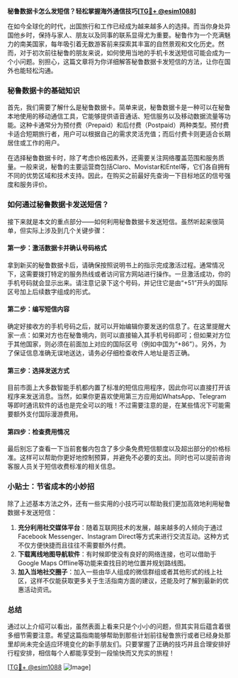 **秘鲁数据卡怎么发短信？轻松掌握海外通信技巧[[TG💪+ @esim1088](https://t.me/s/esim1088)]**

在如今全球化的时代，出国旅行和工作已经成为越来越多人的选择。而当你身处异国他乡时，保持与家人、朋友以及同事的联系显得尤为重要。秘鲁作为一个充满魅力的南美国家，每年吸引着无数游客前来探索其丰富的自然景观和文化历史。然而，对于初次前往秘鲁的朋友来说，如何使用当地的手机卡发送短信可能会成为一个小问题。别担心，这篇文章将为你详细解答秘鲁数据卡发短信的方法，让你在国外也能轻松沟通。

### 秘鲁数据卡的基础知识

首先，我们需要了解什么是秘鲁数据卡。简单来说，秘鲁数据卡是一种可以在秘鲁本地使用的移动通信工具，它能够提供语音通话、短信服务以及移动数据流量等功能。这种卡通常分为预付费（Prepaid）和后付费（Postpaid）两种类型。预付费卡适合短期旅行者，用户可以根据自己的需求灵活充值；而后付费卡则更适合长期居住或工作的用户。

在选择秘鲁数据卡时，除了考虑价格因素外，还需要关注网络覆盖范围和服务质量。一般来说，秘鲁的主要运营商包括Claro、Movistar和Entel等，它们各自拥有不同的优势区域和技术支持。因此，在购买之前最好先查询一下目标地区的信号强度和服务评价。

### 如何通过秘鲁数据卡发送短信？

接下来就是本文的重点部分——如何利用秘鲁数据卡发送短信。虽然听起来很简单，但实际上涉及到几个关键步骤：

#### 第一步：激活数据卡并确认号码格式

拿到新买的秘鲁数据卡后，请确保按照说明书上的指示完成激活过程。通常情况下，这需要拨打特定的服务热线或者访问官方网站进行操作。一旦激活成功，你的手机号码就会显示出来。请注意记录下这个号码，并记住它是由“+51”开头的国际区号加上后续数字组成的形式。

#### 第二步：编写短信内容

确定好接收方的手机号码之后，就可以开始编辑你要发送的信息了。在这里提醒大家一点：如果对方也在秘鲁境内，则可以直接输入其手机号码即可；但如果对方位于其他国家，则必须在前面加上对应的国际区号（例如中国为“+86”）。另外，为了保证信息准确无误地送达，请务必仔细检查收件人地址是否正确。

#### 第三步：选择发送方式

目前市面上大多数智能手机都内置了标准的短信应用程序，因此你可以直接打开该程序来发送消息。当然，如果你更喜欢使用第三方应用如WhatsApp、Telegram等即时通讯软件的话也是完全可以的哦！不过需要注意的是，在某些情况下可能需要额外支付国际漫游费用。

#### 第四步：检查费用情况

最后别忘了查看一下当前套餐内包含了多少条免费短信额度以及超出部分的价格标准。这样可以帮助你更好地控制预算，并避免不必要的支出。同时也可以提前咨询客服人员关于短信收费标准的相关信息。

### 小贴士：节省成本的小妙招

除了上述基本方法之外，还有一些实用的小技巧可以帮助我们更加高效地利用秘鲁数据卡发送短信：

1. **充分利用社交媒体平台**：随着互联网技术的发展，越来越多的人倾向于通过Facebook Messenger、Instagram Direct等方式来进行交流互动。这种方式不仅方便快捷而且往往不需要额外付费。
2. **下载离线地图导航软件**：有时候即使没有良好的网络连接，也可以借助于Google Maps Offline等功能来查找目的地位置并规划路线图。
3. **加入当地社交圈子**：加入一些由华人组成的微信群组或者其他形式的线上社区，这样不仅能获取更多关于生活指南方面的建议，还能及时了解到最新的优惠活动资讯。

### 总结

通过以上介绍可以看出，虽然表面上看来只是个小小的问题，但其实背后蕴含着很多细节需要注意。希望这篇指南能够帮助到那些计划前往秘鲁旅行或者已经身处那里却尚未完全适应环境变化的新手朋友们。只要掌握了正确的技巧并且合理安排好行程安排，相信每个人都能享受到一段愉快而又充实的旅程！

[[TG💪+ @esim1088](https://t.me/s/esim1088) ![Image](https://i.postimg.cc/4NQfJmqS/Snipaste-2025-05-13-00-14-12.png)]